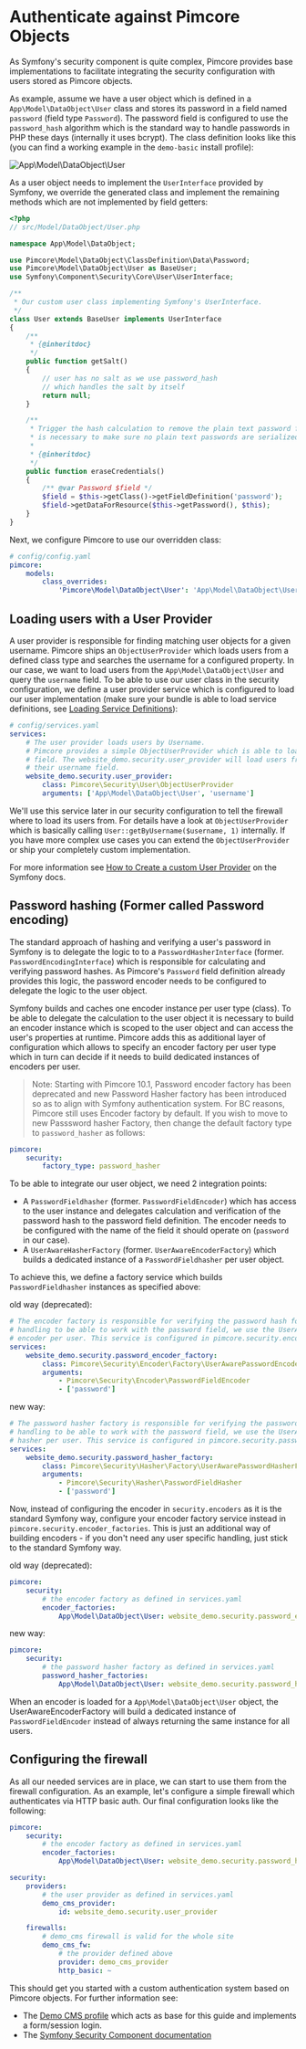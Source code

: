 # Authenticate against Pimcore Objects

As Symfony's security component is quite complex, Pimcore provides base implementations to facilitate integrating the security
configuration with users stored as Pimcore objects.

As example, assume we have a user object which is defined in a `App\Model\DataObject\User` class and stores its password
in a field named `password` (field type `Password`). The password field is configured to use the `password_hash` algorithm
which is the standard way to handle passwords in PHP these days (internally it uses bcrypt). The class definition looks
like this (you can find a working example in the `demo-basic` install profile):

![App\Model\DataObject\User](../../img/security_authentication_class_definition.png)

As a user object needs to implement the `UserInterface` provided by Symfony, we override the generated class and implement
the remaining methods which are not implemented by field getters:

```php
<?php
// src/Model/DataObject/User.php

namespace App\Model\DataObject;

use Pimcore\Model\DataObject\ClassDefinition\Data\Password;
use Pimcore\Model\DataObject\User as BaseUser;
use Symfony\Component\Security\Core\User\UserInterface;

/**
 * Our custom user class implementing Symfony's UserInterface.
 */
class User extends BaseUser implements UserInterface
{
    /**
     * {@inheritdoc}
     */
    public function getSalt()
    {
        // user has no salt as we use password_hash
        // which handles the salt by itself
        return null;
    }

    /**
     * Trigger the hash calculation to remove the plain text password from the instance. This
     * is necessary to make sure no plain text passwords are serialized.
     *
     * {@inheritdoc}
     */
    public function eraseCredentials()
    {
        /** @var Password $field */
        $field = $this->getClass()->getFieldDefinition('password');
        $field->getDataForResource($this->getPassword(), $this);
    }
}
```

Next, we configure Pimcore to use our overridden class:

```yaml
# config/config.yaml
pimcore:
    models:
        class_overrides:
            'Pimcore\Model\DataObject\User': 'App\Model\DataObject\User'
```


## Loading users with a User Provider

A user provider is responsible for finding matching user objects for a given username. Pimcore ships an `ObjectUserProvider`
which loads users from a defined class type and searches the username for a configured property. In our case, we want to
load users from the `App\Model\DataObject\User` and query the `username` field. To be able to use our user class in the
security configuration, we define a user provider service which is configured to load our user implementation (make sure
your bundle is able to load service definitions, see
[Loading Service Definitions](../../20_Extending_Pimcore/13_Bundle_Developers_Guide/01_Loading_Service_Definitions.md)):

```yaml
# config/services.yaml
services:
    # The user provider loads users by Username.
    # Pimcore provides a simple ObjectUserProvider which is able to load users from a specified class by a configured
    # field. The website_demo.security.user_provider will load users from the App\Model\DataObject\User by looking at
    # their username field.
    website_demo.security.user_provider:
        class: Pimcore\Security\User\ObjectUserProvider
        arguments: ['App\Model\DataObject\User', 'username']
```

We'll use this service later in our security configuration to tell the firewall where to load its users from. For details
have a look at `ObjectUserProvider` which is basically calling `User::getByUsername($username, 1)` internally. If you have
more complex use cases you can extend the `ObjectUserProvider` or ship your completely custom implementation.

For more information see [How to Create a custom User Provider](https://symfony.com/doc/5.2/security/custom_provider.html)
on the Symfony docs.


## Password hashing (Former called Password encoding)
The standard approach of hashing and verifying a user's password in Symfony is to delegate the logic to to a `PasswordHasherInterface` (former. `PasswordEncodingInterface`)
which is responsible for calculating and verifying password hashes. As Pimcore's `Password` field definition already provides
this logic, the password encoder needs to be configured to delegate the logic to the user object.

Symfony builds and caches one encoder instance per user type (class). To be able to delegate the calculation to the user
object it is necessary to build an encoder instance which is scoped to the user object and can access the user's properties
at runtime. Pimcore adds this as additional layer of configuration which allows to specify an encoder factory per user
type which in turn can decide if it needs to build dedicated instances of encoders per user.

> Note:
Starting with Pimcore 10.1, Password encoder factory has been deprecated and new Password Hasher factory has been introduced so as to align with Symfony authentication system.
For BC reasons, Pimcore still uses Encoder factory by default. If you wish to move to new Passsword hasher Factory, then change the default factory type to `password_hasher` as follows:
```yaml
pimcore:
    security:
        factory_type: password_hasher
```

To be able to integrate our user object, we need 2 integration points:

* A `PasswordFieldhasher` (former. `PasswordFieldEncoder`) which has access to the user instance and delegates calculation and verification of the password
  hash to the password field definition. The encoder needs to be configured with the name of the field it should operate 
  on (`password` in our case).
* A `UserAwareHasherFactory` (former. `UserAwareEncoderFactory`) which builds a dedicated instance of a `PasswordFieldhasher` per user object.

To achieve this, we define a factory service which builds `PasswordFieldhasher` instances as specified above:

old way (deprecated):
```yaml
# The encoder factory is responsible for verifying the password hash for a given user. As we need some special
# handling to be able to work with the password field, we use the UserAwareEncoderFactory to buiild a dedicated
# encoder per user. This service is configured in pimcore.security.encoder_factories to handle our user model.
services:
    website_demo.security.password_encoder_factory:
        class: Pimcore\Security\Encoder\Factory\UserAwarePasswordEncoderFactory
        arguments:
            - Pimcore\Security\Encoder\PasswordFieldEncoder
            - ['password']
```

new way:
```yaml
# The password hasher factory is responsible for verifying the password hash for a given user. As we need some special
# handling to be able to work with the password field, we use the UserAwareHasherFactory to build a dedicated
# hasher per user. This service is configured in pimcore.security.password_hasher_factories to handle our user model.
services:
    website_demo.security.password_hasher_factory:
        class: Pimcore\Security\Hasher\Factory\UserAwarePasswordHasherFactory
        arguments:
            - Pimcore\Security\Hasher\PasswordFieldHasher
            - ['password']
```

Now, instead of configuring the encoder in `security.encoders` as it is the standard Symfony way, configure your encoder
factory service instead in `pimcore.security.encoder_factories`. This is just an additional way of building encoders - if 
you don't need any user specific handling, just stick to the standard Symfony way.

old way (deprecated):
```yaml
pimcore:
    security:
        # the encoder factory as defined in services.yaml
        encoder_factories:
            App\Model\DataObject\User: website_demo.security.password_encoder_factory
```

new way:
```yaml
pimcore:
    security:
        # the password hasher factory as defined in services.yaml
        password_hasher_factories:
            App\Model\DataObject\User: website_demo.security.password_hasher_factory
```

When an encoder is loaded for a `App\Model\DataObject\User` object, the UserAwareEncoderFactory will build a dedicated
instance of `PasswordFieldEncoder` instead of always returning the same instance for all users.


## Configuring the firewall

As all our needed services are in place, we can start to use them from the firewall configuration. As an example, let's 
configure a simple firewall which authenticates via HTTP basic auth. Our final configuration looks like the following:

```yaml
pimcore:
    security:
        # the encoder factory as defined in services.yaml
        encoder_factories:
            App\Model\DataObject\User: website_demo.security.password_hasher_factory

security:
    providers:
        # the user provider as defined in services.yaml
        demo_cms_provider:
            id: website_demo.security.user_provider

    firewalls:
        # demo_cms firewall is valid for the whole site
        demo_cms_fw:
            # the provider defined above
            provider: demo_cms_provider
            http_basic: ~
```

This should get you started with a custom authentication system based on Pimcore objects. For further information see:

* The [Demo CMS profile](https://github.com/pimcore/demo-basic) which acts as base for
  this guide and implements a form/session login.
* The [Symfony Security Component documentation](https://symfony.com/doc/5.2/security.html)
